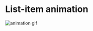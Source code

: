 # List-item animation

![animation gif](https://media.giphy.com/media/lrt6HDAljgQRTYm9rb/giphy.gif)

